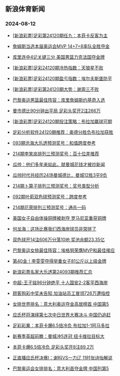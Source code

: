## 新浪体育新闻 
### 2024-08-12

+ [[新浪彩票]足彩第24120期任九：本菲卡反客为主](https://sports.sina.com.cn/l/2024-08-11/doc-incifkum5699131.shtml)

+ [詹姆斯当选本届奥运会MVP 14+7+8率队全胜夺金](https://sports.sina.com.cn/basketball/nba/2024-08-11/doc-incifkui8927859.shtml)

+ [库里连中4记关键三分 美国男篮力克法国夺金牌](https://sports.sina.com.cn/basketball/nba/2024-08-11/doc-incifkus0733988.shtml)

+ [[新浪彩票]足彩24120期冷热指数：天狼星不败](https://sports.sina.com.cn/l/2024-08-11/doc-incifkus0741737.shtml)

+ [[新浪彩票]足彩24120期盈亏指数：埃尔夫斯堡防平](https://sports.sina.com.cn/l/2024-08-11/doc-incifkui8934146.shtml)

+ [[新浪彩票]足彩第24120期大势：谢周三不败](https://sports.sina.com.cn/l/2024-08-11/doc-incifkuq3963689.shtml)

+ [巴黎奥运男篮最佳阵容：库里詹姆斯约基奇入选](https://sports.sina.com.cn/basketball/nba/2024-08-11/doc-incifkuq3958116.shtml)

+ [曼市德比90分钟出平局 足彩头奖开2注266万](https://sports.sina.com.cn/l/2024-08-11/doc-incifkus0740561.shtml)

+ [[新浪彩票]足彩24120期投注策略：布拉加赢球可期](https://sports.sina.com.cn/l/2024-08-11/doc-incifkus0741478.shtml)

+ [足彩分析软件24120期推荐：奥德分胜负布拉加获胜](https://sports.sina.com.cn/l/2024-08-11/doc-incifraq0611320.shtml)

+ [093期沧海大乐透预测奖号：和值跨度参考](https://sports.sina.com.cn/l/2024-08-11/doc-incihfxz5265699.shtml)

+ [214期李笑岚排列三预测奖号：百十位差推荐](https://sports.sina.com.cn/l/2024-08-11/doc-incihfxz5264045.shtml)

+ [瓜帅：他们多年来如此，就曼城花钱才被炒新闻](https://sports.sina.com.cn/g/2024-08-11/doc-incieyer5918104.shtml)

+ [瓜帅时代共经历24场曼城德比，曼城12胜3平9负](https://sports.sina.com.cn/g/2024-08-11/doc-incieyer5919647.shtml)

+ [214期卜算子排列三预测奖号：奖号类型分析](https://sports.sina.com.cn/l/2024-08-11/doc-incihfxz5263315.shtml)

+ [092期叶荀双色球预测奖号：跨度参考](https://sports.sina.com.cn/l/2024-08-11/doc-incifzsc5387447.shtml)

+ [214期花荣排列三预测奖号：通杀一码](https://sports.sina.com.cn/l/2024-08-11/doc-incihfxx8498545.shtml)

+ [美国女子自由体操铜牌被剥夺 罗马尼亚重获铜牌](https://sports.sina.com.cn/others/ticao/2024-08-11/doc-incihspv5080642.shtml)

+ [何龙海：这场比赛我们西海岸球员非常拼了](https://sports.sina.com.cn/china/j/2024-08-11/doc-incihwvt4952843.shtml)

+ [双色球开14注606万分落10地 奖池余额23.35亿](https://sports.sina.com.cn/l/2024-08-11/doc-incihspy3320939.shtml)

+ [巴黎奥运女排最佳阵容：埃格努荣膺MVP和最佳接应](https://sports.sina.com.cn/others/volleyball/2024-08-11/doc-incihwvx9979499.shtml)

+ [第40金！李雯雯夺得举重女子81公斤以上级金牌](https://sports.sina.com.cn/others/weightlift/2024-08-11/doc-incihspy3306373.shtml)

+ [新浪彩票名家大乐透第24093期推荐汇总](https://sports.sina.com.cn/l/2024-08-11/doc-incihfxx8504543.shtml)

+ [中超-王子铭96分钟绝平 十人国安2-2客平西海岸](https://sports.sina.com.cn/china/j/2024-08-11/doc-incihwvr8187477.shtml)

+ [顾客购彩中奖未告知 加油站员工冒领726万遭指控](https://sports.sina.com.cn/l/2024-08-12/doc-inciitzp9530712.shtml)

+ [女排世界排名：意大利奥运夺金高居榜首 中国第5](https://sports.sina.com.cn/others/volleyball/2024-08-11/doc-incihspt8312849.shtml)

+ [应氏杯将演绎第七次中日世界大赛决斗 中国仍追赶](https://sports.sina.com.cn/go/2024-08-11/doc-incihnfv8398462.shtml)

+ [足彩彩果：本菲卡爆6.5倍冷负 布拉加1-1阿马多拉](https://sports.sina.com.cn/l/2024-08-12/doc-inciitzf7755170.shtml)

+ [新赛季英超前瞻：曼城冲5连冠 纽卡维拉目标大](https://sports.sina.com.cn/l/2024-08-12/doc-inciitzn2756827.shtml)

+ [本菲卡爆6.5倍冷负 足彩头奖开8注89.2万](https://sports.sina.com.cn/l/2024-08-12/doc-inciitzf7755170.shtml)

+ [正直播应氏杯决赛I：谢科VS一力辽 11时张诗怡解说](https://sports.sina.com.cn/go/2024-08-12/doc-inciiyim9430373.shtml)

+ [巴黎奥运会女排排名：意大利首夺金牌 中国列第5](https://sports.sina.com.cn/others/volleyball/2024-08-11/doc-incihspy3313841.shtml)

